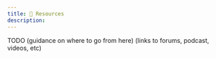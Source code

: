 ```yaml
---
title: 🌳 Resources
description: 
---
```


TODO
(guidance on where to go from here) 
(links to forums, podcast, videos, etc)
